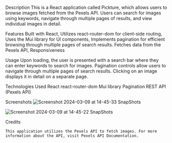 Description
This is a React application called Pickture, which allows users to browse images fetched from the Pexels API. Users can search for images using keywords, navigate through multiple pages of results, and view individual images in detail.

Features
    Built with React, 
    Utilizes react-router-dom for client-side routing, 
    Uses the Mui library for UI components,
    Implements pagination for efficient browsing through multiple pages of search results.
    Fetches data from the Pexels API, 
    Responsiveness

Usage
    Upon loading, the user is presented with a search bar where they can enter keywords to search      for images.
    Pagination controls allow users to navigate through multiple pages of search results.
    Clicking on an image displays it in detail on a separate page.

Technologies Used
    React
    react-router-dom
    Mui library
    Pagination
    REST API (Pexels API)

Screenshots 
![Screenshot 2024-03-09 at 14-45-33 SnapShots](https://github.com/Mahdii-Kariimiian/snapshot-React/assets/134393975/4c33f253-1817-4bef-a1b2-649f5e9ef546)


![Screenshot 2024-03-09 at 14-45-22 SnapShots](https://github.com/Mahdii-Kariimiian/snapshot-React/assets/134393975/c7b39732-62a2-40dc-a0df-c1e41f92e26c)




Credits

    This application utilizes the Pexels API to fetch images. For more information about the API, visit Pexels API Documentation.

